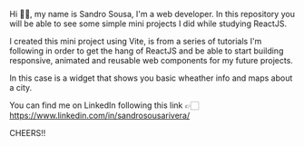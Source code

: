 Hi 👋🏻, my name is Sandro Sousa, I'm a web developer. In this repository you will be able to see some simple mini projects I did while studying ReactJS.

I created this mini project using Vite, is from a series of tutorials I'm following in order to get the hang of ReactJS and be able to start building responsive, animated and reusable web components for my future projects.

In this case is a widget that shows you basic wheather info and maps about a city.

You can find me on LinkedIn following this link 👉🏻 https://www.linkedin.com/in/sandrosousarivera/

CHEERS!!

